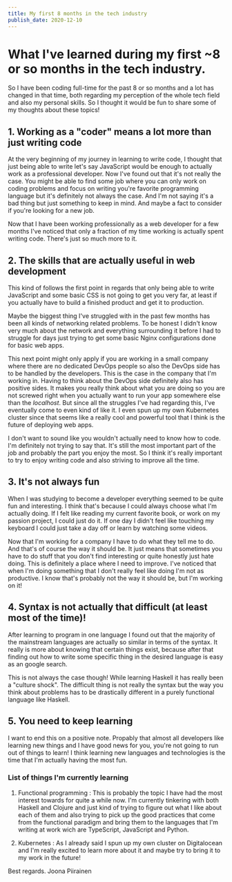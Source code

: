 ```yaml
---
title: My first 8 months in the tech industry
publish_date: 2020-12-10
---
```



# What I've learned during my first ~8 or so months in the tech industry.

So I have been coding full-time for the past 8 or so months and a lot has changed in that time, both regarding my perception of the whole tech field and also my personal skills. So I thought it would be fun to share some of my thoughts about these topics! 

## 1. Working as a "coder" means a lot more than just writing code

At the very beginning of my journey in learning to write code, I thought that just being able to write let's say JavaScript would be enough to actually work as a professional developer.
Now I've found out that it's not really the case. You might be able to find some job where you can only work on coding problems and focus on writing you're favorite programming language but it's definitely not always the case. And I'm not saying it's a bad thing but just something to keep in mind. And maybe a fact to consider if you're looking for a new job.

Now that I have been working professionally as a web developer for a few months I've noticed that only a fraction of my time working is actually spent writing code. There's just so much more to it. 

## 2. The skills that are actually useful in web development

This kind of follows the first point in regards that only being able to write JavaScript and some basic CSS is not going to get you very far, at least if you actually have to build a finished product and get it to production. 

Maybe the biggest thing I've struggled with in the past few months has been all kinds of networking related problems. To be honest I didn't know very much about the network and everything surrounding it before I had to struggle for days just trying to get some basic Nginx configurations done for basic web apps. 

This next point might only apply if you are working in a small company where there are no dedicated DevOps people so also the DevOps side has to be handled by the developers. This is the case in the company that I'm working in. Having to think about the DevOps side definitely also has positive sides. It makes you really think about what you are doing so you are not screwed right when you actually want to run your app somewhere else than the *localhost*. But since all the struggles I've had regarding this, I've eventually come to even kind of like it. I even spun up my own Kubernetes cluster since that seems like a really cool and powerful tool that I think is the future of deploying web apps.

I don't want to sound like you wouldn't actually need to know how to code. I'm definitely not trying to say that. It's still the most important part of the job and probably the part you enjoy the most. So I think it's really important to try to enjoy writing code and also striving to improve all the time.

## 3. It's not always fun

When I was studying to become a developer everything seemed to be quite fun and interesting. I think that's because I could always choose what I'm actually doing. If I felt like reading my current favorite book, or work on my passion project, I could just do it. If one day I didn't feel like touching my keyboard I could just take a day off or learn by watching some videos.

Now that I'm working for a company I have to do what they tell me to do. And that's of course the way it should be. It just means that sometimes you have to do stuff that you don't find interesting or quite honestly just hate doing. This is definitely a place where I need to improve. I've noticed that when I'm doing something that I don't really feel like doing I'm not as productive. I know that's probably not the way  it should be, but I'm working on it!

## 4. Syntax is not actually that difficult (at least most of the time)!

After learning to program in one language I found out that the majority of the mainstream languages are actually so similar in terms of the syntax. It really is more about knowing that certain things exist, because after that finding out how to write some specific thing in the desired language is easy as an google search.

This is not always the case though! While learning Haskell it has really been a "culture shock". The difficult thing is not really the syntax but the way you think about problems has to be drastically different in a purely functional language like Haskell. 

## 5. You need to keep learning

I want to end this on a positive note. Propably that almost all developers like learning new things and I have good news for you, you're not going to run out of things to learn! I think learning new languages and technologies is the time that I'm actually having the most fun. 

### List of things I'm currently learning

1. Functional programming :
This is probably the topic I have had the most interest towards for quite a while now.
I'm currently tinkering with both Haskell and Clojure and just kind of trying to figure out what I like about each of them and also trying to pick up the good practices that come from the functional paradigm and bring them to the languages that I'm writing at work wich are TypeScript, JavaScript and Python.

2. Kubernetes :
As I already said I spun up my own cluster on Digitalocean and I'm really excited to learn more about it and maybe try to bring it to my work in the future!

Best regards.
Joona Piirainen